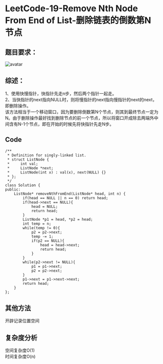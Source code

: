 # LeetCode-19-Remove Nth Node From End of List-删除链表的倒数第N节点

## 题目要求：
![avatar](https:///github.com/JakeChanFangZiyuan20/MyLeetCode/blob/master/img/19.png)


## 综述：
1、使用快慢指针，快指针先走n步，然后两个指针一起走。<br/>
2、当快指针的next指向NULL时，则将慢指针的next指向慢指针的next的next，即删除操作。<br/>
该方法相当于一个移动窗口，因为要删除倒数第N个节点，则其到最终节点一定为N。由于删除操作最好找到删除节点的前一个节点，所以将窗口开成除去两端外中间含有N-1个节点，即在开始的时候先将快指针先走N步。<br/>

## Code
```
/**
 * Definition for singly-linked list.
 * struct ListNode {
 *     int val;
 *     ListNode *next;
 *     ListNode(int x) : val(x), next(NULL) {}
 * };
 */
class Solution {
public:
    ListNode* removeNthFromEnd(ListNode* head, int n) {
        if(head == NULL || n == 0) return head;
        if(head->next == NULL){
            head = NULL;
            return head;
        }
        ListNode *p1 = head, *p2 = head;
        int temp = n;
        while(temp != 0){
            p2 = p2->next;
            temp -= 1;
            if(p2 == NULL){
                head = head->next;
                return head;
            }
        }
        while(p2->next != NULL){
            p1 = p1->next;
            p2 = p2->next;
        }
        p1->next = p1->next->next;
        return head;
    }
};
```
  

## 其他方法
开辟记录位置空间

## 复杂度分析
空间复杂度O(1)  
时间复杂度O(n)

